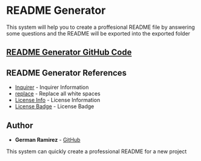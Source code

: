 # README Generator

This system will help you to create a proffesional README file by answering some questions and the README will be exported into the exported folder

## [README Generator GitHub Code](https://github.com/izaack89/code-base)

## README Generator References

- [Inquirer](https://www.digitalocean.com/community/tutorials/nodejs-interactive-command-line-prompts) - Inquirer Information
- [replace](https://flaviocopes.com/how-to-replace-whitespace-javascript/#:~:text=The%20%5Cs%20meta%20character%20in,occurrence%20of%20the%20white%20space) - Replace all white spaces
- [License Info](https://choosealicense.com/appendix/) - License Information
- [License Badge](https://shields.io/) - License Badge

## Author

- **German Ramirez** - [GitHub](https://github.com/izaack89/)

This system can quickly create a professional README for a new project

<!--  -->

<!-- -->

<!--  -->

<!--  -->
